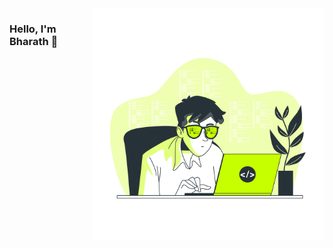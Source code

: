 ﻿<img align="right" src="https://github.com/MalikBagwala/MalikBagwala/blob/master/hero.jpg" alt="Illustration of Dev Bharath at work" width=370px height=auto/>


### Hello, I'm Bharath 👋

<!--
**GattemBharath/GattemBharath** is a ✨ _special_ ✨ repository because its `README.md` (this file) appears on your GitHub profile.

Here are some ideas to get you started:

- 🔭 I’m currently working on ...
- 🌱 I’m currently learning ...
- 👯 I’m looking to collaborate on ...
- 🤔 I’m looking for help with ...
- 💬 Ask me about ...
- 📫 How to reach me: ...
- 😄 Pronouns: ...
- ⚡ Fun fact: ...
-->
